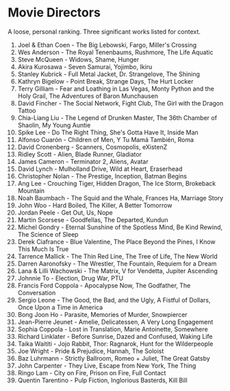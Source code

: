 # Movie Directors

A loose, personal ranking. Three significant works listed for context.

1. Joel & Ethan Coen - The Big Lebowski, Fargo, Miller's Crossing
1. Wes Anderson - The Royal Tenenbaums, Rushmore, The Life Aquatic
1. Steve McQueen - Widows, Shame, Hunger
1. Akira Kurosawa - Seven Samurai, Yojimbo, Ikiru
1. Stanley Kubrick - Full Metal Jacket, Dr. Strangelove, The Shining
1. Kathryn Bigelow - Point Break, Strange Days, The Hurt Locker
1. Terry Gilliam - Fear and Loathing in Las Vegas, Monty Python and the Holy Grail, The Adventures of Baron Munchausen
1. David Fincher - The Social Network, Fight Club, The Girl with the Dragon Tattoo
1. Chia-Liang Liu - The Legend of Drunken Master, The 36th Chamber of Shaolin, My Young Auntie
1. Spike Lee - Do The Right Thing, She's Gotta Have It, Inside Man
1. Alfonso Cuarón - Children of Men, Y Tu Mamá También, Roma
1. David Cronenberg - Scanners, Cosmopolis, eXistenZ
1. Ridley Scott - Alien, Blade Runner, Gladiator
1. James Cameron - Terminator 2, Aliens, Avatar
1. David Lynch - Mulholland Drive, Wild at Heart, Eraserhead
1. Christopher Nolan - The Prestige, Inception, Batman Begins
1. Ang Lee - Crouching Tiger, Hidden Dragon, The Ice Storm, Brokeback Mountain
1. Noah Baumbach - The Squid and the Whale, Frances Ha, Marriage Story
1. John Woo - Hard Boiled, The Killer, A Better Tomorrow
1. Jordan Peele - Get Out, Us, Nope
1. Martin Scorsese - Goodfellas, The Departed, Kundun
1. Michel Gondry - Eternal Sunshine of the Spotless Mind, Be Kind Rewind, The Science of Sleep
1. Derek Ciafrance - Blue Valentine, The Place Beyond the Pines, I Know This Much Is True
1. Tarrence Mallick - The Thin Red Line, The Tree of Life, The New World
1. Darren Aaronofsky - The Wrestler, The Fountain, Requiem for a Dream
1. Lana & Lilli Wachowski - The Matrix, V for Vendetta, Jupiter Ascending
1. Johnnie To - Election, Drug War, PTU
1. Francis Ford Coppola - Apocalypse Now, The Godfather, The Conversation
1. Sergio Leone - The Good, the Bad, and the Ugly, A Fistful of Dollars, Once Upon a Time in America
1. Bong Joon Ho - Parasite, Memories of Murder, Snowpiercer
1. Jean-Pierre Jeunet - Amelie, Delicatessen, A Very Long Engagement
1. Sophia Coppola - Lost in Translation, Marie Antoinette, Somewhere
1. Richard Linklater - Before Sunrise, Dazed and Confused, Waking Life
1. Taika Waititi - Jojo Rabbit, Thor: Ragnarok, Hunt for the Wilderpeople
1. Joe Wright - Pride & Prejudice, Hannah, The Soloist
1. Baz Luhrmann - Strictly Ballroom, Romeo + Juliet, The Great Gatsby
1. John Carpenter - They Live, Escape from New York, The Thing
1. Ringo Lam - City on Fire, Prison on Fire, Full Contact
1. Quentin Tarentino - Pulp Fiction, Inglorious Basterds, Kill Bill
